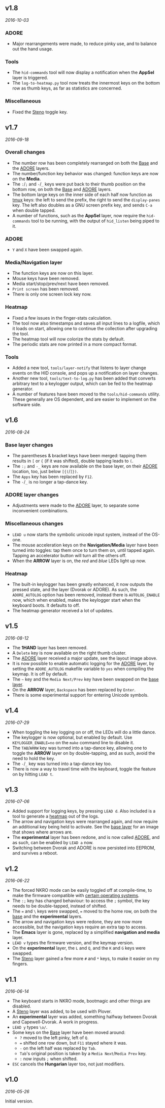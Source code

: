 ## v1.8

*2016-10-03*

### ADORE

* Major rearrangements were made, to reduce pinky use, and to balance out the hand usage.

### Tools

* The `hid-commands` tool will now display a notification when the **AppSel** layer is triggered.
* The `log-to-heatmap.py` tool now treats the innermost keys on the bottom row as thumb keys, as far as statistics are concerned.

### Miscellaneous

* Fixed the [Steno](#steno-layer) toggle key.

## v1.7

*2016-09-18*

### Overall changes

* The number row has been completely rearranged on both the [Base](#base-layer) and the [ADORE](#adore-layer) layers.
* The number/function key behavior was changed: function keys are now on the **Media**.
* The `:`/`;` and `-`/`_` keys were put back to their thumb position on the bottom row, on both the [Base](#base-layer) and [ADORE](#adore-layer) layers.
* The bottom large keys on the inner side of each half now function as [tmux](http://tmux.github.io/) keys: the left to send the prefix, the right to send the `display-panes` key. The left also doubles as a GNU screen prefix key, and sends `C-a` when double tapped.
* A number of functions, such as the **AppSel** layer, now require the `hid-commands` tool to be running, with the output of `hid_listen` being piped to it.

### ADORE

* `Y` and `X` have been swapped again.

### Media/Navigation layer

* The function keys are now on this layer.
* Mouse keys have been removed.
* Media start/stop/prev/next have been removed.
* `Print screen` has been removed.
* There is only one screen lock key now.

### Heatmap

* Fixed a few issues in the finger-stats calculation.
* The tool now also timestamps and saves all input lines to a logfile, which it loads on start, allowing one to continue the collection after upgrading the tool.
* The heatmap tool will now colorize the stats by default.
* The periodic stats are now printed in a more compact format.

### Tools

* Added a new tool, `tools/layer-notify` that listens to layer change events on the HID console, and pops up a notification on layer changes.
* Another new tool, `tools/text-to-log.py` has been added that converts arbitrary text to a keylogger output, which can be fed to the heatmap generator.
* A number of features have been moved to the `tools/hid-commands` utility. These generally are OS dependent, and are easier to implement on the software side.

## v1.6

*2016-08-24*

### Base layer changes

* The parentheses & bracket keys have been merged: tapping them results in `[` or `{` (if it was shifted), double tapping leads to `(`.
* The `:;` and `-_` keys are now available on the base layer, on their [ADORE](#adore-layer) location, too, just below `[{(`/`]})`.
* The `Apps` key has been replaced by `F12`.
* The `-`/`_` is no longer a tap-dance key.

### ADORE layer changes

* Adjustments were made to the [ADORE](#adore-layer) layer, to separate some inconvenient combinations.

### Miscellaneous changes

* `LEAD u` now starts the symbolic unicode input system, instead of the OS-one.
* The mouse acceleration keys on the **Navigation/Media** layer have been turned into toggles: tap them once to turn them on, until tapped again. Tapping an accelerator button will turn all the others off.
* When the **ARROW** layer is on, the *red* and *blue* LEDs light up now.

### Heatmap

* The built-in keylogger has been greatly enhanced, it now outputs the pressed state, and the layer (Dvorak or ADORE). As such, the `ADORE_AUTOLOG` option has been removed, instead there is `AUTOLOG_ENABLE` now, which when enabled, makes the keylogger start when the keyboard boots. It defaults to off.
* The heatmap generator received a lot of updates.

## v1.5

*2016-08-12*

* The **1HAND** layer has been removed.
* A `Delete` key is now available on the right thumb cluster.
* The [ADORE](#adore-layer) layer received a major update, see the layout image above.
* It is now possible to enable automatic logging for the [ADORE](#adore-layer) layer, by setting the `ADORE_AUTOLOG` makefile variable to `yes` when compiling the keymap. It is off by default.
* The `~` key and the `Media Next/Prev` key have been swapped on the [base layer](#base-layer).
* On the **ARROW** layer, `Backspace` has been replaced by `Enter`.
* There is some experimental support for entering Unicode symbols.

## v1.4

*2016-07-29*

* When toggling the key logging on or off, the LEDs will do a little dance.
* The keylogger is now optional, but enabled by default. Use `KEYLOGGER_ENABLE=no` on the `make` command line to disable it.
* The `TAB`/`ARRW` key was turned into a tap-dance key, allowing one to toggle the **ARROW** layer on by double-tapping, and as such, avoid the need to hold the key.
* The `-`/`_` key was turned into a tap-dance key too.
* There is now a way to travel time with the keyboard, toggle the feature on by hitting `LEAD t`.

## v1.3

*2016-07-06*

* Added support for logging keys, by pressing `LEAD d`. Also included is a tool to generate a [heatmap](#heatmap) out of the logs.
* The arrow and navigation keys were rearranged again, and now require an additional key being held to activate. See the [base layer](#base-layer) for an image that shows where arrows are.
* The **experimental** layer has been redone, and is now called [ADORE](#adore-layer), and as such, can be enabled by `LEAD a` now.
* Switching between Dvorak and ADORE is now persisted into EEPROM, and survives a reboot.

## v1.2

*2016-06-22*

* The forced NKRO mode can be easily toggled off at compile-time, to make the firmware compatible with [certain operating systems](#using-on-windows).
* The `:;` key has changed behaviour: to access the `;` symbol, the key needs to be double-tapped, instead of shifted.
* The `=` and `\` keys were swapped, `=` moved to the home row, on both the [base](#base-layer) and the **experimental** layers.
* The arrow and navigation keys were redone, they are now more accessible, but the navigation keys require an extra tap to access.
* The **Emacs** layer is gone, replaced by a simplified **navigation and media** layer.
* `LEAD v` types the firmware version, and the keymap version.
* On the **experimental** layer, the `L` and `Q`, and the `K` and `G` keys were swapped.
* The [Steno](#steno-layer) layer gained a few more `#` and `*` keys, to make it easier on my fingers.

## v1.1

*2016-06-14*

* The keyboard starts in NKRO mode, bootmagic and other things are disabled.
* A [Steno](#steno-layer) layer was added, to be used with Plover.
* An **experimental** layer was added, something halfway between Dvorak and Capewell-Dvorak. A work in progress.
* `LEAD y` types `\o/`.
* Some keys on the [Base](#base-layer) layer have been moved around:
    - `?` moved to the left pinky, left of `Q`.
    - `=` shifted one row down, but `F11` stayed where it was.
    - `-` on the left half was replaced by `Tab`.
    - `Tab`'s original position is taken by a `Media Next`/`Media Prev` key.
    - `:` now inputs `;` when shifted.
* `ESC` cancels the **Hungarian** layer too, not just modifiers.

## v1.0

*2016-05-26*

Initial version.
